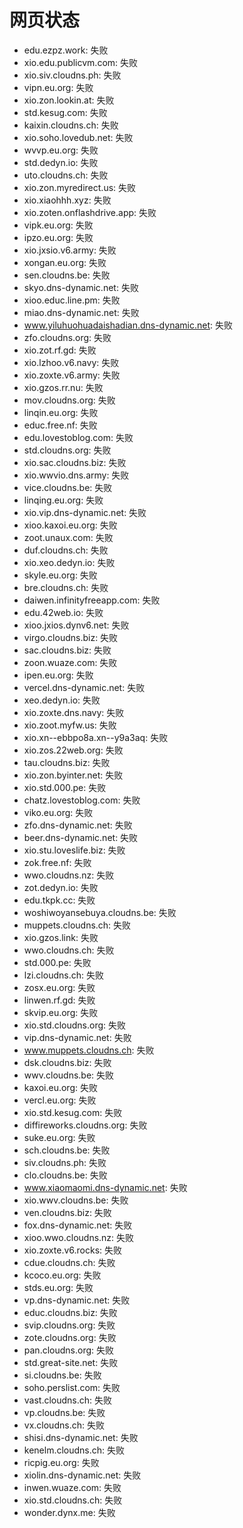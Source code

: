 # 网页状态
- edu.ezpz.work: 失败
- xio.edu.publicvm.com: 失败
- xio.siv.cloudns.ph: 失败
- vipn.eu.org: 失败
- xio.zon.lookin.at: 失败
- std.kesug.com: 失败
- kaixin.cloudns.ch: 失败
- xio.soho.lovedub.net: 失败
- wvvp.eu.org: 失败
- std.dedyn.io: 失败
- uto.cloudns.ch: 失败
- xio.zon.myredirect.us: 失败
- xio.xiaohhh.xyz: 失败
- xio.zoten.onflashdrive.app: 失败
- vipk.eu.org: 失败
- ipzo.eu.org: 失败
- xio.jxsio.v6.army: 失败
- xongan.eu.org: 失败
- sen.cloudns.be: 失败
- skyo.dns-dynamic.net: 失败
- xioo.educ.line.pm: 失败
- miao.dns-dynamic.net: 失败
- www.yiluhuohuadaishadian.dns-dynamic.net: 失败
- zfo.cloudns.org: 失败
- xio.zot.rf.gd: 失败
- xio.lzhoo.v6.navy: 失败
- xio.zoxte.v6.army: 失败
- xio.gzos.rr.nu: 失败
- mov.cloudns.org: 失败
- linqin.eu.org: 失败
- educ.free.nf: 失败
- edu.lovestoblog.com: 失败
- std.cloudns.org: 失败
- xio.sac.cloudns.biz: 失败
- xio.wwvio.dns.army: 失败
- vice.cloudns.be: 失败
- linqing.eu.org: 失败
- xio.vip.dns-dynamic.net: 失败
- xioo.kaxoi.eu.org: 失败
- zoot.unaux.com: 失败
- duf.cloudns.ch: 失败
- xio.xeo.dedyn.io: 失败
- skyle.eu.org: 失败
- bre.cloudns.ch: 失败
- daiwen.infinityfreeapp.com: 失败
- edu.42web.io: 失败
- xioo.jxios.dynv6.net: 失败
- virgo.cloudns.biz: 失败
- sac.cloudns.biz: 失败
- zoon.wuaze.com: 失败
- ipen.eu.org: 失败
- vercel.dns-dynamic.net: 失败
- xeo.dedyn.io: 失败
- xio.zoxte.dns.navy: 失败
- xio.zoot.myfw.us: 失败
- xio.xn--ebbpo8a.xn--y9a3aq: 失败
- xio.zos.22web.org: 失败
- tau.cloudns.biz: 失败
- xio.zon.byinter.net: 失败
- xio.std.000.pe: 失败
- chatz.lovestoblog.com: 失败
- viko.eu.org: 失败
- zfo.dns-dynamic.net: 失败
- beer.dns-dynamic.net: 失败
- xio.stu.loveslife.biz: 失败
- zok.free.nf: 失败
- wwo.cloudns.nz: 失败
- zot.dedyn.io: 失败
- edu.tkpk.cc: 失败
- woshiwoyansebuya.cloudns.be: 失败
- muppets.cloudns.ch: 失败
- xio.gzos.link: 失败
- wwo.cloudns.ch: 失败
- std.000.pe: 失败
- lzi.cloudns.ch: 失败
- zosx.eu.org: 失败
- linwen.rf.gd: 失败
- skvip.eu.org: 失败
- xio.std.cloudns.org: 失败
- vip.dns-dynamic.net: 失败
- www.muppets.cloudns.ch: 失败
- dsk.cloudns.biz: 失败
- wwv.cloudns.be: 失败
- kaxoi.eu.org: 失败
- vercl.eu.org: 失败
- xio.std.kesug.com: 失败
- diffireworks.cloudns.org: 失败
- suke.eu.org: 失败
- sch.cloudns.be: 失败
- siv.cloudns.ph: 失败
- clo.cloudns.be: 失败
- www.xiaomaomi.dns-dynamic.net: 失败
- xio.wwv.cloudns.be: 失败
- ven.cloudns.biz: 失败
- fox.dns-dynamic.net: 失败
- xioo.wwo.cloudns.nz: 失败
- xio.zoxte.v6.rocks: 失败
- cdue.cloudns.ch: 失败
- kcoco.eu.org: 失败
- stds.eu.org: 失败
- vp.dns-dynamic.net: 失败
- educ.cloudns.biz: 失败
- svip.cloudns.org: 失败
- zote.cloudns.org: 失败
- pan.cloudns.org: 失败
- std.great-site.net: 失败
- si.cloudns.be: 失败
- soho.perslist.com: 失败
- vast.cloudns.ch: 失败
- vp.cloudns.be: 失败
- vx.cloudns.ch: 失败
- shisi.dns-dynamic.net: 失败
- kenelm.cloudns.ch: 失败
- ricpig.eu.org: 失败
- xiolin.dns-dynamic.net: 失败
- inwen.wuaze.com: 失败
- xio.std.cloudns.ch: 失败
- wonder.dynx.me: 失败
